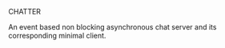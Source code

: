 CHATTER

An event based non blocking asynchronous chat server and its corresponding minimal client.
